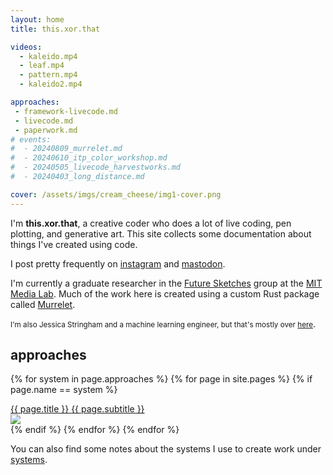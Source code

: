 ```yaml
---
layout: home
title: this.xor.that

videos:
  - kaleido.mp4
  - leaf.mp4
  - pattern.mp4
  - kaleido2.mp4

approaches:
 - framework-livecode.md
 - livecode.md
 - paperwork.md
# events:
#  - 20240809_murrelet.md
#  - 20240610_itp_color_workshop.md
#  - 20240505_livecode_harvestworks.md
#  - 20240403_long_distance.md

cover: /assets/imgs/cream_cheese/img1-cover.png
---
```



I'm **this.xor.that**, a creative coder who does a lot of live coding, pen plotting, and generative art.  This site collects some documentation about things I've created using code.

I post pretty frequently on [instagram](https://instagram.com/_thisxorthat) and [mastodon](https://social.toplap.org/@this_xor_that).

I'm currently a graduate researcher in the [Future Sketches](https://www.media.mit.edu/groups/future-sketches/overview/) group at the [MIT Media Lab](https://www.media.mit.edu/). Much of the work here is created using a custom Rust package called [Murrelet](https://github.com/jessstringham/murrelet).


<small>I'm also Jessica Stringham and a machine learning engineer, but that's mostly over <a href="https://jessicastringham.net">here</a></small>.


## approaches

{% for system in page.approaches %}
  {% for page in site.pages %}
    {% if page.name == system %}
<div class="cover-title">
<a href="{{ page.url }}">
<div class="title">{{ page.title }}
<span class="subtitle">{{ page.subtitle }}</span>
</div>
<img src="{{ page.cover }}">
</a>
</div>
    {% endif %}
  {% endfor %}
{% endfor %}


You can also find some notes about the systems I use to create work under [systems](/systems/).
